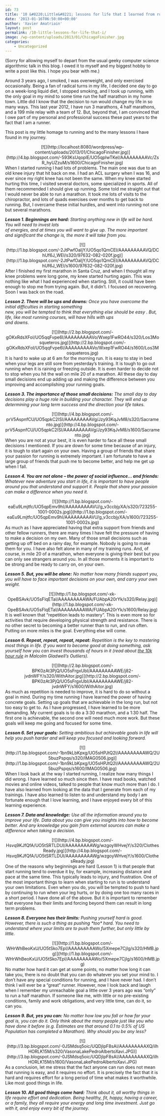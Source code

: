 ```yaml
---
id: 73
title: '10 &#8220;Little&#8221; lessons for life that I learned from running'
date: '2013-01-16T06:50:00+00:00'
author: 'Xavier Amatriain'
layout: post
permalink: /10-little-lessons-for-life-that-i/
image: /wp-content/uploads/2013/01/ChicagoFinisher.jpg
categories:
    - Uncategorized
---
```


(Sorry for allowing myself to depart from the usual geeky computer science algorithmic talk in this blog. I owed it to myself and my biggest hobby to write a post like this. I hope you bear with me.)

Around 3 years ago, I smoked, I was overweight, and only exercised occasionally. Being a fan of radical turns in my life, I decided one day to go on a week-long liquid diet, I stopped smoking, and I took up running, with the only goal in my mind to some time run the half marathon in my home town. Little did I know that the decision to run would change my life in so many ways. This last year 2012, I have run 3 marathons, 4 half marathons, and a 199 mile relay with a team of 12. But, beyond that, I am convinced that I owe part of my personal and professional success these past years to the fact that I am a runner.

This post is my little homage to running and to the many lessons I have found in my journey.

<div class="separator" style="clear: both; text-align: center;">[![](http://localhost:8080/wordpress/wp-content/uploads/2013/01/ChicagoFinisher.jpg)](http://4.bp.blogspot.com/-593KsUqoplE/UO5qpIwTKeI/AAAAAAAAAVc/ZsR_hyUZzuM/s1600/ChicagoFinisher.jpg)</div>
When I started running I had lots of problems. The main one was due to an old knee injury that hit back on me. I had an ACL surgery when I was 16, and ever since my right knee has not been the same. When my knee started hurting this time, I visited several doctors, some specialized in sports. All of them recommended I should give up running. Some told me straight out that I would never be able to run a marathon. It took me lots of visits to the chiropractor, and lots of quads exercises over months to get back to running. But, I overcame these initial hurdles, and went into running not one but several marathons.

***Lesson 1. Beginnings are hard:** Starting anything new in life will be hard. You will need to invest lots  
 of energies, and at times you will want to give up. The more important  
and significant the change is, the more it will take from you.*

<div class="separator" style="clear: both; text-align: center;">[![](http://1.bp.blogspot.com/-2JtPwfOaIjY/UO5qo1QmCEI/AAAAAAAAAVQ/DChUf6J_WEI/s320/97632-082-020f.jpg)](http://1.bp.blogspot.com/-2JtPwfOaIjY/UO5qo1QmCEI/AAAAAAAAAVQ/DChUf6J_WEI/s1600/97632-082-020f.jpg)</div>After I finished my first marathon in Santa Cruz, and when I thought all my knee problems were long gone, my knee started hurting again. This was nothing like what I had experienced when starting. Still, it could have been enough to stop me from trying again. But, it didn’t. I focused on recovering. Soon I was back on the road.

 ***Lesson 2. There will be ups and downs:*** *Once you have overcome the initial difficulties in starting something  
 new, you will be tempted to think that everything else should be easy . But, life, like most running courses, will have hills with ups  
 and downs.*

<div class="separator" style="clear: both; text-align: center;">[![](http://2.bp.blogspot.com/-gOKxRdsXFoI/UO5qqFvpe6I/AAAAAAAAAVo/Wxep1FwRO44/s320/Los3Mosqueteros.jpg)](http://2.bp.blogspot.com/-gOKxRdsXFoI/UO5qqFvpe6I/AAAAAAAAAVo/Wxep1FwRO44/s1600/Los3Mosqueteros.jpg)</div>It is hard to wake up at 6 am for the morning run. It is easy to stay in bed when your legs are still sore from yesterday’s training. It is tough to go out running when it is raining or freezing outside. It is even harder to decide not to stop when you hit the wall on mile 20 of a marathon. All these day to day small decisions end up adding up and making the difference between you improving and accomplishing your running goals.

***Lesson 3. The importance of those small decisions:** The small day to day decisions play a huge role in building your character. They will end up determining your long term success and the direction your life takes.*

<div class="separator" style="clear: both; text-align: center;">[![](http://4.bp.blogspot.com/-prV5AspnfCU/UO5qpkC2ISI/AAAAAAAAAVg/Jzy93KqJvM8/s320/Sacramento.jpg)](http://4.bp.blogspot.com/-prV5AspnfCU/UO5qpkC2ISI/AAAAAAAAAVg/Jzy93KqJvM8/s1600/Sacramento.jpg)</div>When you are not at your best, it is even harder to face all these small decisions I mentioned. If you are down for some time because of an injury, it is tough to start again on your own. Having a group of friends that share your passion for running is extremely important. I am fortunate to have a large group of friends that push me to become better, and help me get up when I fall.

***Lesson 4. You are not alone – the power of social influence… and friends:** Whatever new adventure you start in life, it is important to have people around you that understand and support it. People that share your passion can make a difference when you need it.*

<div class="separator" style="clear: both; text-align: center;">[![](http://1.bp.blogspot.com/-eaEu9Lmjtfc/UO5qpEmv9hI/AAAAAAAAAVU/g_v3ccbjyXA/s320/723255-1001-0002s.jpg)](http://1.bp.blogspot.com/-eaEu9Lmjtfc/UO5qpEmv9hI/AAAAAAAAAVU/g_v3ccbjyXA/s1600/723255-1001-0002s.jpg)</div>As much as I have appreciated having that extra support from friends and other fellow runners, there are many times I have felt the pressure of having to make a decision on my own. Many of those small decisions such as getting up off bed on a rainy day, for example. Nobody is going to make them for you. I have also felt alone in many of my training runs. And, of course, in mile 20 of a marathon, when everyone is giving their best but you can only see strangers around you. In all those moments it is important to be strong and be ready to carry on, on your own.


***Lesson 5. But, you will be alone:** No matter how many friends support you, you will have to face important decisions on your own, and carry your own weight.*

<div class="separator" style="clear: both; text-align: center;">[![](http://1.bp.blogspot.com/-xk-OpeBSAvk/UO5sFlqETaI/AAAAAAAAAWA/FUAbpA20rYk/s320/Relay.jpg)](http://1.bp.blogspot.com/-xk-OpeBSAvk/UO5sFlqETaI/AAAAAAAAAWA/FUAbpA20rYk/s1600/Relay.jpg)</div>It is well known that “repetition leads to mastery”. This is even more so for activities that require developing physical strength and resistance. There is no other secret to becoming a better runner than to run, and run often. Putting on more miles is the goal. Everything else will come.

***Lesson 6. Repeat, repeat, repeat, repeat:** Repetition is the key to mastering most things in life. If you want to become good at doing something, ask yourself how you can invest thousands of hours in it (read about [the 10k hour rule](http://www.gladwell.com/outliers/outliers_excerpt1.html) in Malcolm Gladwell’s Outliers).*


<div class="separator" style="clear: both; text-align: center;">[![](http://2.bp.blogspot.com/-BPK0zAt3PjQ/UO5sFrgxUbI/AAAAAAAAAWE/j82-jvdnWFY/s320/WithAitor.jpg)](http://2.bp.blogspot.com/-BPK0zAt3PjQ/UO5sFrgxUbI/AAAAAAAAAWE/j82-jvdnWFY/s1600/WithAitor.jpg)</div>As much as repetition is needed to improve, it is hard to do so without a goal in mind. During my time running I have learned the power of having concrete goals. Setting up goals that are achievable in the long run, but not too easy to get to. As I have progressed, I have learned to be more demanding. My current goals is to do a 3:30 marathon, and a 1:30 half. The first one is achievable, the second one will need much more work. But these goals will keep me going and focused for some time.

***Lesson 6. Set your goals:** Setting ambitious but achievable goals in life will help you push harder and will keep you focused and looking forward.*

<div class="separator" style="clear: both; text-align: center;">[![](http://1.bp.blogspot.com/-1bn9kLbKpxg/UO5sHPJtQ2I/AAAAAAAAAWQ/2U5buzPspqs/s320/IMAG0506.jpg)](http://1.bp.blogspot.com/-1bn9kLbKpxg/UO5sHPJtQ2I/AAAAAAAAAWQ/2U5buzPspqs/s1600/IMAG0506.jpg)</div>When I look back at the way I started running, I realize how many things I did wrong. I have learned so much since then. I have read books, watched movies and online videos, talked to people that know much more than I do. I have also learned from looking at the data that I generate from each of my trainings. I have also learned to listen to and understand my body I am fortunate enough that I love learning, and I have enjoyed every bit of this learning experience.


***Lesson 7. Data and knowledge:*** *Use all the information around you to improve your life. Data about you can give you insights into how to become better. And any knowledge you gain from external sources can make a difference when taking a decision.*

<div class="separator" style="clear: both; text-align: center;">[![](http://4.bp.blogspot.com/-Hsvq9KJfQfA/UO5tSRTLDUI/AAAAAAAAAWg/wzgoyWHvejY/s320/ClothesReady.jpg)](http://4.bp.blogspot.com/-Hsvq9KJfQfA/UO5tSRTLDUI/AAAAAAAAAWg/wzgoyWHvejY/s1600/ClothesReady.jpg)</div>One of the reasons why beginnings are hard (Lesson 1) is that people that start running tend to overdue it by, for example, increasing distance and pace at the same time. This typically leads to injury, and frustration. One of the most important things to learn when starting to run is to understand your own limitations. Even when you do, you will be tempted to push to hard by continuing to run when your leg hurts, or by doing one too many races in a short period. I have done all of the above. But it is important to remember that everyone has their limits and forcing beyond them can result in long term problems.


***Lesson 8. Everyone has their limits:*** *Pushing yourself hard is good. However, there is such a thing as pushing \*too\* hard. You need to understand where your limits are to push them further, but only little by little.*

<div class="separator" style="clear: both; text-align: center;">[![](http://1.bp.blogspot.com/-WHrWhBeoKxU/UO5tSko7EpI/AAAAAAAAAWo/5Xmepe7CjIg/s320/HMB.jpg)](http://1.bp.blogspot.com/-WHrWhBeoKxU/UO5tSko7EpI/AAAAAAAAAWo/5Xmepe7CjIg/s1600/HMB.jpg)</div>No matter how hard it can get at some points, no matter how long it can take you, there is no doubt that you can do whatever you set your mind to. I don’t have any special conditions for running, and I have never had. I don’t think I will ever be a “great” runner. However, now I look back and laugh when I remember my unreachable goal a little over 3 years ago was “only” to run a half marathon. If someone like me, with little or no pre-existing conditions, family and work obligations, and very little time, can do it, so can you.

***Lesson 9. But, yes you can:** No matter how low you fall or how far your goal is, you can do it. Only think about the many people just like you who have done it before (e.g. Estimates are that around 0.1 to 0.5% of US Population has completed a Marathon). Why should you be any less?*

<div class="separator" style="clear: both; text-align: center;"></div><div class="separator" style="clear: both; text-align: center;"></div><div class="separator" style="clear: both; text-align: center;"></div><div class="separator" style="clear: both; text-align: center;"></div><div class="separator" style="clear: both; text-align: center;">[![](http://3.bp.blogspot.com/-0JSMdsq5oic/UQDjIpF8sAI/AAAAAAAAAXQ/ilhHORLK15M/s320/VasonaLakePedroAlbertoXavi.JPG)](http://3.bp.blogspot.com/-0JSMdsq5oic/UQDjIpF8sAI/AAAAAAAAAXQ/ilhHORLK15M/s1600/VasonaLakePedroAlbertoXavi.JPG)</div>As a conclusion, let me stress that the fact anyone can run does not mean that running is easy, and it requires no effort. It is precisely the fact that it is hard and requires effort for a long period of time what makes it worthwhile. Like most good things in life.

***Lesson 10. All good things come hard:** Think about it, all worthy things in life require effort and dedication. Being healthy, fit, happy, having a career, or a family, they all require your energy and long time investment. Just go with it, and enjoy every bit of the journey.*
